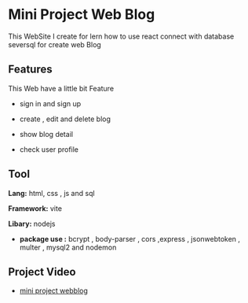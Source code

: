 
# Mini Project Web Blog

This WebSite I create for lern how to use react connect with database seversql for create web Blog









## Features

This Web have a little bit Feature 

- sign in and sign up

- create , edit and delete blog 

- show blog detail

- check user profile





## Tool

**Lang:** html, css , js and sql

**Framework:** vite

**Libary:** nodejs

- **package use :** bcrypt , body-parser , cors ,express , jsonwebtoken , multer , mysql2 and nodemon



## Project Video

 - [mini project webblog](https://youtu.be/ZPNCniF9VjE)

